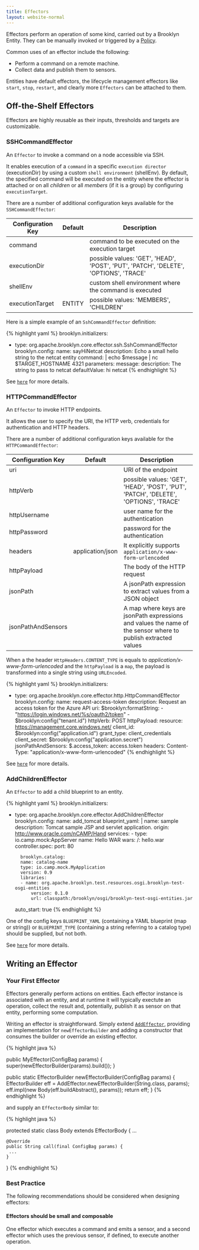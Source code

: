 ```yaml
---
title: Effectors
layout: website-normal
---
```


Effectors perform an operation of some kind, carried out by a Brooklyn Entity.
They can be manually invoked or triggered by a [Policy](/guide/blueprints/policies).

Common uses of an effector include the following:

*   Perform a command on a remote machine.
*   Collect data and publish them to sensors.

Entities have default effectors, the lifecycle management effectors like `start`, `stop`, `restart`, and clearly more `Effectors` can be attached to them.

Off-the-Shelf Effectors
----------------------

Effectors are highly reusable as their inputs, thresholds and targets are customizable.

### SSHCommandEffector

An `Effector` to invoke a command on a node accessible via SSH.

It enables execution of a `command` in a specific `execution director` (executionDir) by using a custom `shell environment` (shellEnv).
By default, the specified command will be executed on the entity where the effector is attached or on all *children* or all *members* (if it is a group) by configuring `executionTarget`.

There are a number of additional configuration keys available for the `SSHCommandEffector`:

| Configuration Key                 | Default | Description                                                                          |
|-----------------------------------|---------|--------------------------------------------------------------------------------------|
| command                           |         | command to be executed on the execution target                                       |
| executionDir                      |         | possible values: 'GET', 'HEAD', 'POST', 'PUT', 'PATCH', 'DELETE', 'OPTIONS', 'TRACE' |
| shellEnv                          |         | custom shell environment where the command is executed                               |
| executionTarget                   | ENTITY  | possible values: 'MEMBERS', 'CHILDREN'                                               |

Here is a simple example of an `SshCommandEffector` definition:

{% highlight yaml %}
  brooklyn.initializers:
  - type: org.apache.brooklyn.core.effector.ssh.SshCommandEffector
    brooklyn.config:
      name: sayHiNetcat
      description: Echo a small hello string to the netcat entity
      command: |
        echo $message | nc $TARGET_HOSTNAME 4321
      parameters:
        message:
          description: The string to pass to netcat
          defaultValue: hi netcat
{% endhighlight %}

See [`here`](https://brooklyn.apache.org/v/latest/misc/javadoc/org/apache/brooklyn/core/effector/ssh/SshCommandEffector.html) for more details.

### HTTPCommandEffector

An `Effector` to invoke HTTP endpoints.

It allows the user to specify the URI, the HTTP verb, credentials for authentication and HTTP headers.

There are a number of additional configuration keys available for the `HTTPCommandEffector`:

| Configuration Key                 | Default          | Description                                                                                                   |
|-----------------------------------|------------------|---------------------------------------------------------------------------------------------------------------|
| uri                               |                  | URI of the endpoint                                                                                           |
| httpVerb                          |                  | possible values: 'GET', 'HEAD', 'POST', 'PUT', 'PATCH', 'DELETE', 'OPTIONS', 'TRACE'                          |
| httpUsername                      |                  | user name for the authentication                                                                              |
| httpPassword                      |                  | password for the authentication                                                                               |
| headers                           | application/json | It explicitly supports `application/x-www-form-urlencoded`                                                    |
| httpPayload                       |                  | The body of the HTTP request                                                                                  |
| jsonPath                          |                  | A jsonPath expression to extract values from a JSON object                                                    |
| jsonPathAndSensors                |                  | A map where keys are jsonPath expressions and values the name of the sensor where to publish extracted values |


When a the header `HttpHeaders.CONTENT_TYPE` is equals to *application/x-www-form-urlencoded* and the `httpPayload` is a `map`, the payload is transformed into a single string using `URLEncoded`.

{% highlight yaml %}
brooklyn.initializers:
- type: org.apache.brooklyn.core.effector.http.HttpCommandEffector
  brooklyn.config:
    name: request-access-token
    description: Request an access token for the Azure API
    uri:
      $brooklyn:formatString:
      - "https://login.windows.net/%s/oauth2/token"
      - $brooklyn:config("tenant.id")
    httpVerb: POST
    httpPayload:
      resource: https://management.core.windows.net/
      client_id: $brooklyn:config("application.id")
      grant_type: client_credentials
      client_secret: $brooklyn:config("application.secret")
    jsonPathAndSensors:
      $.access_token: access.token
    headers:
      Content-Type: "application/x-www-form-urlencoded"
{% endhighlight %}

See [`here`](https://brooklyn.apache.org/v/latest/misc/javadoc/org/apache/brooklyn/core/effector/http/HttpCommandEffector.html) for more details.

### AddChildrenEffector

An `Effector` to add a child blueprint to an entity.

{% highlight yaml %}
brooklyn.initializers:
- type: org.apache.brooklyn.core.effector.AddChildrenEffector
  brooklyn.config:
    name: add_tomcat
    blueprint_yaml: |
        name: sample
        description: Tomcat sample JSP and servlet application.
        origin: http://www.oracle.com/nCAMP/Hand
        services:
        -
            type: io.camp.mock:AppServer
            name: Hello WAR
            wars:
                /: hello.war
            controller.spec:
                port: 80

        brooklyn.catalog:
        name: catalog-name
        type: io.camp.mock.MyApplication
        version: 0.9
        libraries:
        - name: org.apache.brooklyn.test.resources.osgi.brooklyn-test-osgi-entities
            version: 0.1.0
            url: classpath:/brooklyn/osgi/brooklyn-test-osgi-entities.jar
    auto_start: true
{% endhighlight %}

One of the config keys `BLUEPRINT_YAML` (containing a YAML blueprint (map or string)) or `BLUEPRINT_TYPE` (containing a string referring to a catalog type) should be supplied, but not both.

See [`here`](https://brooklyn.apache.org/v/latest/misc/javadoc/org/apache/brooklyn/core/effector/AddChildrenEffector.html) for more details.

Writing an Effector
-------------------

### Your First Effector

Effectors generally perform actions on entities.
Each effector instance is associated with an entity,
and at runtime it will typically exectute an operation, collect the result and, potentially, publish it as sensor on that entity, performing some computation.

Writing an effector is straightforward.
Simply extend [`AddEffector`](https://brooklyn.apache.org/v/latest/misc/javadoc/org/apache/brooklyn/core/effector/AddEffector.html),
providing an implementation for `newEffectorBuilder` and adding a constructor that consumes the builder or override an existing effector.

{% highlight java %}

 public MyEffector(ConfigBag params) {
    super(newEffectorBuilder(params).build());
}

public static EffectorBuilder<String> newEffectorBuilder(ConfigBag params) {
    EffectorBuilder<String> eff = AddEffector.newEffectorBuilder(String.class, params);
    eff.impl(new Body(eff.buildAbstract(), params));
    return eff;
}
{% endhighlight %}

and supply an `EffectorBody` similar to:

{% highlight java %}

protected static class Body extends EffectorBody<String> {
    ...

    @Override
    public String call(final ConfigBag params) {
     ...
    }
}
{% endhighlight %}

### Best Practice

The following recommendations should be considered when designing effectors:

#### Effectors should be small and composable

One effector which executes a command and emits a sensor, and a second effector which uses the previous sensor, if defined, to execute another operation.


